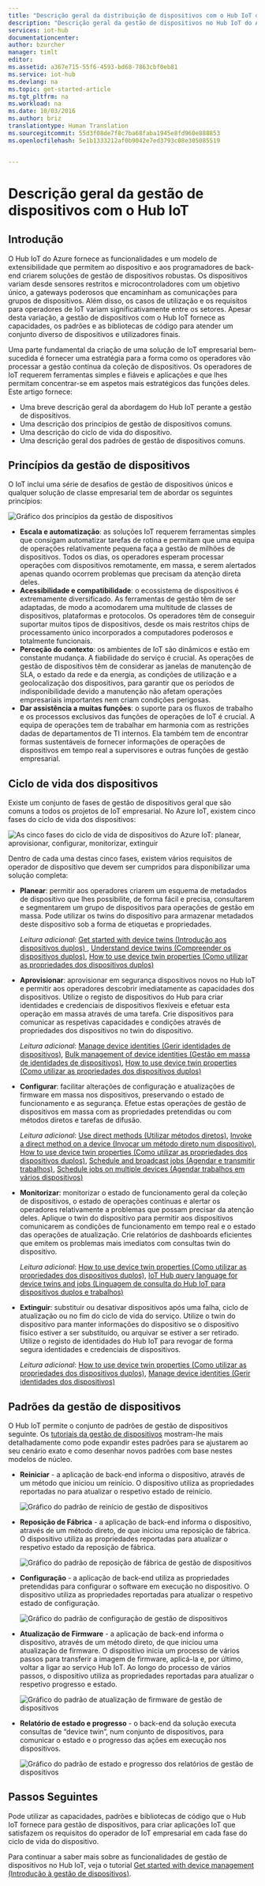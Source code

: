 ```yaml
---
title: "Descrição geral da distribuição de dispositivos com o Hub IoT do Azure | Microsoft Docs"
description: "Descrição geral da gestão de dispositivos no Hub IoT do Azure: ciclo de vida de dispositivos da empresa e padrões de gestão do dispositivo como reinício, reposição de fábrica, atualização de firmware, configuração, twins de dispositivo, consultas, tarefas."
services: iot-hub
documentationcenter: 
author: bzurcher
manager: timlt
editor: 
ms.assetid: a367e715-55f6-4593-bd68-7863cbf0eb81
ms.service: iot-hub
ms.devlang: na
ms.topic: get-started-article
ms.tgt_pltfrm: na
ms.workload: na
ms.date: 10/03/2016
ms.author: briz
translationtype: Human Translation
ms.sourcegitcommit: 55d3f08de7f8c7ba68faba1945e8fd960e888853
ms.openlocfilehash: 5e1b1333212af0b9042e7ed3793c08e305085519


---
```

# <a name="overview-of-device-management-with-iot-hub"></a>Descrição geral da gestão de dispositivos com o Hub IoT
## <a name="introduction"></a>Introdução
O Hub IoT do Azure fornece as funcionalidades e um modelo de extensibilidade que permitem ao dispositivo e aos programadores de back-end criarem soluções de gestão de dispositivos robustas. Os dispositivos variam desde sensores restritos e microcontroladores com um objetivo único, a gateways poderosos que encaminham as comunicações para grupos de dispositivos.  Além disso, os casos de utilização e os requisitos para operadores de IoT variam significativamente entre os setores.  Apesar desta variação, a gestão de dispositivos com o Hub IoT fornece as capacidades, os padrões e as bibliotecas de código para atender um conjunto diverso de dispositivos e utilizadores finais.

Uma parte fundamental da criação de uma solução de IoT empresarial bem-sucedida é fornecer uma estratégia para a forma como os operadores vão processar a gestão contínua da coleção de dispositivos. Os operadores de IoT requerem ferramentas simples e fiáveis e aplicações e que lhes permitam concentrar-se em aspetos mais estratégicos das funções deles. Este artigo fornece:

* Uma breve descrição geral da abordagem do Hub IoT perante a gestão de dispositivos.
* Uma descrição dos princípios de gestão de dispositivos comuns.
* Uma descrição do ciclo de vida do dispositivo.
* Uma descrição geral dos padrões de gestão de dispositivos comuns.

## <a name="device-management-principles"></a>Princípios da gestão de dispositivos
O IoT inclui uma série de desafios de gestão de dispositivos únicos e qualquer solução de classe empresarial tem de abordar os seguintes princípios:

![Gráfico dos princípios da gestão de dispositivos][img-dm_principles]

* **Escala e automatização**: as soluções IoT requerem ferramentas simples que consigam automatizar tarefas de rotina e permitam que uma equipa de operações relativamente pequena faça a gestão de milhões de dispositivos. Todos os dias, os operadores esperam processar operações com dispositivos remotamente, em massa, e serem alertados apenas quando ocorrem problemas que precisam da atenção direta deles.
* **Acessibilidade e compatibilidade**: o ecossistema de dispositivos é extremamente diversificado. As ferramentas de gestão têm de ser adaptadas, de modo a acomodarem uma multitude de classes de dispositivos, plataformas e protocolos. Os operadores têm de conseguir suportar muitos tipos de dispositivos, desde os mais restritos chips de processamento único incorporados a computadores poderosos e totalmente funcionais.
* **Perceção do contexto**: os ambientes de IoT são dinâmicos e estão em constante mudança. A fiabilidade do serviço é crucial. As operações de gestão de dispositivos têm de considerar as janelas de manutenção de SLA, o estado da rede e da energia, as condições de utilização e a geolocalização dos dispositivos, para garantir que os períodos de indisponibilidade devido a manutenção não afetam operações empresariais importantes nem criam condições perigosas.
* **Dar assistência a muitas funções**: o suporte para os fluxos de trabalho e os processos exclusivos das funções de operações de IoT é crucial. A equipa de operações tem de trabalhar em harmonia com as restrições dadas de departamentos de TI internos.  Ela também tem de encontrar formas sustentáveis de fornecer informações de operações de dispositivos em tempo real a supervisores e outras funções de gestão empresarial.

## <a name="device-lifecycle"></a>Ciclo de vida dos dispositivos
Existe um conjunto de fases de gestão de dispositivos geral que são comuns a todos os projetos de IoT empresarial. No Azure IoT, existem cinco fases do ciclo de vida dos dispositivos:

![As cinco fases do ciclo de vida de dispositivos do Azure IoT: planear, aprovisionar, configurar, monitorizar, extinguir][img-device_lifecycle]

Dentro de cada uma destas cinco fases, existem vários requisitos de operador de dispositivo que devem ser cumpridos para disponibilizar uma solução completa:

* **Planear**: permitir aos operadores criarem um esquema de metadados de dispositivo que lhes possibilite, de forma fácil e precisa, consultarem e segmentarem um grupo de dispositivos para operações de gestão em massa. Pode utilizar os twins do dispositivo para armazenar metadados deste dispositivo sob a forma de etiquetas e propriedades.
  
    *Leitura adicional*: [Get started with device twins (Introdução aos dispositivos duplos) ][lnk-twins-getstarted], [Understand device twins (Compreender os dispositivos duplos)][lnk-twins-devguide], [How to use device twin properties (Como utilizar as propriedades dos dispositivos duplos)][lnk-twin-properties]
* **Aprovisionar**: aprovisionar em segurança dispositivos novos no Hub IoT e permitir aos operadores descobrir imediatamente as capacidades dos dispositivos.  Utilize o registo de dispositivos do Hub para criar identidades e credenciais de dispositivos flexíveis e efetuar esta operação em massa através de uma tarefa. Crie dispositivos para comunicar as respetivas capacidades e condições através de propriedades dos dispositivos no twin do dispositivo.
  
    *Leitura adicional*: [Manage device identities (Gerir identidades de dispositivos)][lnk-identity-registry], [Bulk management of device identities (Gestão em massa de identidades de dispositivos)][lnk-bulk-identity], [How to use device twin properties (Como utilizar as propriedades dos dispositivos duplos)][lnk-twin-properties]
* **Configurar**: facilitar alterações de configuração e atualizações de firmware em massa nos dispositivos, preservando o estado de funcionamento e as segurança. Efetue estas operações de gestão de dispositivos em massa com as propriedades pretendidas ou com métodos diretos e tarefas de difusão.
  
    *Leitura adicional*:  [Use direct methods (Utilizar métodos diretos)][lnk-c2d-methods], [Invoke a direct method on a device (Invocar um método direto num dispositivo)][lnk-methods-devguide], [How to use device twin properties (Como utilizar as propriedades dos dispositivos duplos)][lnk-twin-properties], [Schedule and broadcast jobs (Agendar e transmitir trabalhos)][lnk-jobs], [Schedule jobs on multiple devices (Agendar trabalhos em vários dispositivos)][lnk-jobs-devguide]
* **Monitorizar**: monitorizar o estado de funcionamento geral da coleção de dispositivos, o estado de operações contínuas e alertar os operadores relativamente a problemas que possam precisar da atenção deles.  Aplique o twin do dispositivo para permitir aos dispositivos comunicarem as condições de funcionamento em tempo real e o estado das operações de atualização. Crie relatórios de dashboards eficientes que emitem os problemas mais imediatos com consultas twin do dispositivo.
  
    *Leitura adicional*: [How to use device twin properties (Como utilizar as propriedades dos dispositivos duplos)][lnk-twin-properties], [IoT Hub query language for device twins and jobs (Linguagem de consulta do Hub IoT para dispositivos duplos e trabalhos)][lnk-query-language]
* **Extinguir**: substituir ou desativar dispositivos após uma falha, ciclo de atualização ou no fim do ciclo de vida do serviço.  Utilize o twin do dispositivo para manter informações do dispositivo se o dispositivo físico estiver a ser substituído, ou arquivar se estiver a ser retirado. Utilize o registo de identidades do Hub IoT para revogar de forma segura identidades e credenciais de dispositivos.
  
    *Leitura adicional*: [How to use device twin properties (Como utilizar as propriedades dos dispositivos duplos)][lnk-twin-properties], [Manage device identities (Gerir identidades dos dispositivos)][lnk-identity-registry]

## <a name="device-management-patterns"></a>Padrões da gestão de dispositivos
O Hub IoT permite o conjunto de padrões de gestão de dispositivos seguinte.  Os [tutoriais da gestão de dispositivos][lnk-get-started] mostram-lhe mais detalhadamente como pode expandir estes padrões para se ajustarem ao seu cenário exato e como desenhar novos padrões com base nestes modelos de núcleo.

* **Reiniciar** - a aplicação de back-end informa o dispositivo, através de um método que iniciou um reinício.  O dispositivo utiliza as propriedades reportadas no para atualizar o respetivo estado de reinício.
  
    ![Gráfico do padrão de reinício de gestão de dispositivos][img-reboot_pattern]
* **Reposição de Fábrica** - a aplicação de back-end informa o dispositivo, através de um método direto, de que iniciou uma reposição de fábrica.  O dispositivo utiliza as propriedades reportadas para atualizar o respetivo estado da reposição de fábrica.
  
    ![Gráfico do padrão de reposição de fábrica de gestão de dispositivos][img-facreset_pattern]
* **Configuração** - a aplicação de back-end utiliza as propriedades pretendidas para configurar o software em execução no dispositivo.  O dispositivo utiliza as propriedades reportadas para atualizar o respetivo estado de configuração.
  
    ![Gráfico do padrão de configuração de gestão de dispositivos][img-config_pattern]
* **Atualização de Firmware** - a aplicação de back-end informa o dispositivo, através de um método direto, de que iniciou uma atualização de firmware.  O dispositivo inicia um processo de vários passos para transferir a imagem de firmware, aplicá-la e, por último, voltar a ligar ao serviço Hub IoT.  Ao longo do processo de vários passos, o dispositivo utiliza as propriedades reportadas para atualizar o respetivo progresso e estado.
  
    ![Gráfico do padrão de atualização de firmware de gestão de dispositivos][img-fwupdate_pattern]
* **Relatório de estado e progresso** - o back-end da solução executa consultas de “device twin”, num conjunto de dispositivos, para comunicar o estado e o progresso das ações em execução nos dispositivos.
  
    ![Gráfico do padrão de estado e progresso dos relatórios de gestão de dispositivos][img-report_progress_pattern]

## <a name="next-steps"></a>Passos Seguintes
Pode utilizar as capacidades, padrões e bibliotecas de código que o Hub IoT fornece para gestão de dispositivos, para criar aplicações IoT que satisfazem os requisitos do operador de IoT empresarial em cada fase do ciclo de vida do dispositivo.

Para continuar a saber mais sobre as funcionalidades de gestão de dispositivos no Hub IoT, veja o tutorial [Get started with device management (Introdução à gestão de dispositivos)][lnk-get-started].

<!-- Images and links -->
[img-dm_principles]: media/iot-hub-device-management-overview/image4.png
[img-device_lifecycle]: media/iot-hub-device-management-overview/image5.png
[img-config_pattern]: media/iot-hub-device-management-overview/configuration-pattern.png
[img-facreset_pattern]: media/iot-hub-device-management-overview/facreset-pattern.png
[img-fwupdate_pattern]: media/iot-hub-device-management-overview/fwupdate-pattern.png
[img-reboot_pattern]: media/iot-hub-device-management-overview/reboot-pattern.png
[img-report_progress_pattern]: media/iot-hub-device-management-overview/report-progress-pattern.png

[lnk-twins-devguide]: iot-hub-devguide-device-twins.md
[lnk-get-started]: iot-hub-node-node-device-management-get-started.md
[lnk-twins-getstarted]: iot-hub-node-node-twin-getstarted.md
[lnk-twin-properties]: iot-hub-node-node-twin-how-to-configure.md
[lnk-hub-getstarted]: iot-hub-csharp-csharp-getstarted.md
[lnk-identity-registry]: iot-hub-devguide-identity-registry.md
[lnk-bulk-identity]: iot-hub-bulk-identity-mgmt.md
[lnk-query-language]: iot-hub-devguide-query-language.md
[lnk-c2d-methods]: iot-hub-node-node-direct-methods.md
[lnk-methods-devguide]: iot-hub-devguide-direct-methods.md
[lnk-jobs]: iot-hub-node-node-schedule-jobs.md
[lnk-jobs-devguide]: iot-hub-devguide-jobs.md



<!--HONumber=Jan17_HO4-->


